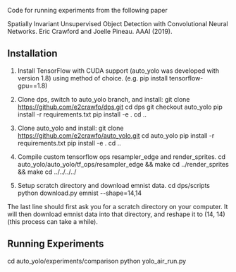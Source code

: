 Code for running experiments from the following paper

Spatially Invariant Unsupervised Object Detection with Convolutional Neural Networks.
Eric Crawford and Joelle Pineau.
AAAI (2019).

Installation
------------
1. Install TensorFlow with CUDA support (auto_yolo was developed with version 1.8) using method of choice. (e.g. pip install tensorflow-gpu==1.8)

2. Clone dps, switch to auto_yolo branch, and install:
  git clone https://github.com/e2crawfo/dps.git
  cd dps
  git checkout auto_yolo
  pip install -r requirements.txt
  pip install -e .
  cd ..

3. Clone auto_yolo and install:
  git clone https://github.com/e2crawfo/auto_yolo.git
  cd auto_yolo
  pip install -r requirements.txt
  pip install -e .
  cd ..

4. Compile custom tensorflow ops resampler_edge and render_sprites.
  cd auto_yolo/auto_yolo/tf_ops/resampler_edge && make
  cd ../render_sprites && make
  cd ../../../../

5. Setup scratch directory and download emnist data.
  cd dps/scripts
  python download.py emnist --shape=14,14

  The last line should first ask you for a scratch directory on your computer.
  It will then download emnist data into that directory, and reshape it to (14, 14)
  (this process can take a while).

Running Experiments
-------------------
cd auto_yolo/experiments/comparison
python yolo_air_run.py
